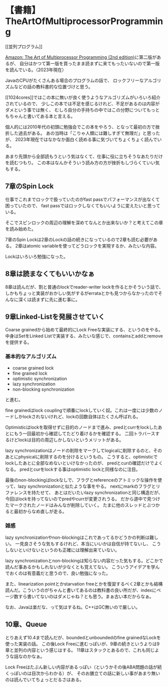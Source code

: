 # 【書籍】TheArtOfMultiprocessorProgramming

[[並列プログラム]]

[Amazon: The Art of Multiprocessor Programming (2nd edition)](https://amzn.to/3Sxl1Ed)に第二版があるが、
自分はかつて第一版を買ったまま読まずに来てもったいないので第一版を読んでいる。（2023年現在）

JavaのCPUがたくさんある場合のプログラムの話で、
ロックフリーなアルゴリズムなどの話の教科書的な位置づけと思う。

[[1024cores]]ではこの本に無いが良く使うようなアルゴリズムがいろいろ紹介されているので、
少しこの本では不足を感じるけれど、不足があるのは内容がダメという事では無く、
むしろ自分の手持ちの中ではこの分野についてもっともちゃんと書いてある本と言える。

個人的には2010年代の初頭に勉強会でこの本をやろう、となって最初の方で挫折した過去がある。
あの当時は「こりゃ人類には難しすぎて無理だ」と思ったが、
2023年現在ではなかなか面白く読める事に気づいてちょくちょく読んでいる。

あまり先頭から全部読もうという気はなくて、仕事に役に立ちそうなあたりだけを読むつもり。
この本はなんかそういう読み方の方が挫折もしづらくていい気もする。

## 7章のSpin Lock

仕事でこれまでロックで扱っていたのがfast passでパフォーマンスが出なくて困っていたので、
fast passではロックしなくてもいいように変えたいと思っている。

そこでスピンロックの周辺の理解を深めてなんとか出来ないか？と考えてこの章を読み始めた。

7章のSpin Lockは2章のLockの話の続きになっているので2章も読む必要がある。
2章はatomic variableを使ってどうロックを実現するか、みたいな内容。

Lockはいろいろ勉強になった。

## 8章は読まなくてもいいかなぁ

8章は読んだが、割と普通のlockでreader-writer lockを作るとかそういう話で、しかもちょっと実装がおかしい気がするがerrataとかも見つからなかったのでそんなに深くは読まずに先に進む事に。

## 9章Linked-Listを発展させていく

Coarse grainedから始めて最終的にLock Freeな実装にする、というのをやる。
中身はSetをLinked Listで実装する、みたいな感じで、containsとaddとremoveを提供する。

### 基本的なアルゴリズム

- coarse grained lock
- fine grained lock
- optimistic synchronization
- lazy synchronization
- non-blocking synchronization

と進む。

fine grainedはlock couplingで順番にlockしていく奴。これは一度には少数のノードしかlockされないけれど、lockの回数自体はたくさん呼ばれる。

Optimisticはlockを取得せずに目的のノードまで進み、predとcurrをlockしたあとにもう一回最初から確認してたどり着けるかを確認する。
二回トラバースするけどlockは目的の周辺しかしないというメリットがある。

lazy synchronizationはノードの削除をマークしてlogicalに削除するのと、そのあとにphysicalに削除するのを分けるというもの。
こうすると、optimisticでlockしたあとに全部なめないといけなかったのが、
predとcurの確認だけでよくなる。
predとcurをlockする事はoptimistic lockと同様なのに注目。

最後のnon-blockingはlockなしで、フラグとreferenceのアトミックな操作を使って、lazy synchronizationと似たような事をやる。
nextにmarkのフラグとリファレンスを持たせて、
あとはだいたいlazy synchronizationと同じ構造だが、今回はlockを持ってないのでpredやcurrが変更されうる。
だから道中で見つけたマークされたノードはみんなが削除していく。
たまに他のスレッドとぶつかると最初からなめ直しが走る。

### 雑感

lazy synchronizationやnon-blockingはこれであってるかどうかの判断は難しい。
一見良さそうな気もするけれど、本当にいいかは自信が持てないし、
こうしないといけないというのも正確には理解出来ていない。

lazy synchronizationとnon-blockingは知らない内容だった気もする。どこかで読んだ事あるかもしれないが少なくとも覚えてない。
こういうアイデアを学んでおくのは有意義だと思うので、良い勉強になった。

また、linearization pointとかstarvation freeとかを復習するべく2章とかも結構読んだ。こういうのがちゃんと書いてあるのは教科書の良い所だが、indexにページ数すら書いてないのはダメじゃね？とも思う。まぁ古い本だからなぁ。

なお、Javaは楽だな、って気はするね。C++はGC無いので厳しい。

## 10章、Queue

とりあえず10.4まで読んだが、boundedとunboundedのfine grainedなLockを使った実装の話。
この後Lock Freeに進むっぽいが、9章の続きというよりは9章と並列の内容という感じはする。
11章はスタックとあるので、これも同じような話なのかなぁ。

Lock Freeはたぶん新しい内容があるっぽい（というかその後ABA問題の話が続くっぽいのは目次からわかる）が、
そのお膳立ての話に新しい事があまり無いのは読んでいてちょっとだるさはある。